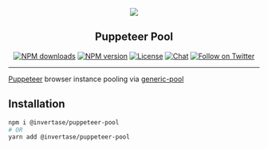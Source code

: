 <p align="center">
  <a href="https://invertase.io">
    <img src="https://static.invertase.io/assets/invertase-logo-small.png"><br/>
  </a>
  <h2 align="center">Puppeteer Pool</h2>
</p>

<p align="center">
  <a href="https://www.npmjs.com/package/@invertase/puppeteer-pool"><img src="https://img.shields.io/npm/dm/@invertase/puppeteer-pool.svg?style=flat-square" alt="NPM downloads"></a>
  <a href="https://www.npmjs.com/package/@invertase/puppeteer-pool"><img src="https://img.shields.io/npm/v/@invertase/puppeteer-pool.svg?style=flat-square" alt="NPM version"></a>
  <a href="/LICENSE"><img src="https://img.shields.io/npm/l/@invertase/puppeteer-pool.svg?style=flat-square" alt="License"></a>
  <a href="https://discord.gg/C9aK28N"><img src="https://img.shields.io/discord/295953187817521152.svg?logo=discord&style=flat-square&colorA=7289da&label=discord" alt="Chat"></a>
  <a href="https://twitter.com/invertaseio"><img src="https://img.shields.io/twitter/follow/invertaseio.svg?style=social&label=Follow" alt="Follow on Twitter"></a>
</p>

----

[Puppeteer](https://github.com/GoogleChrome/puppeteer) browser instance pooling via [generic-pool](https://github.com/coopernurse/node-pool)

## Installation

```bash
npm i @invertase/puppeteer-pool
# OR
yarn add @invertase/puppeteer-pool
```

